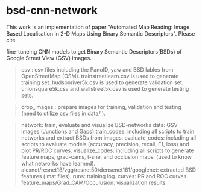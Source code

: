 # bsd-cnn-network
This work is an implementation of paper "Automated Map Reading: Image Based Localisation in 2-D Maps Using Binary Semantic Descriptors". 
Please cite 


fine-tuneing CNN models to get Binary Semantic Descriptors(BSDs) of Google Street View (GSV) images.
> csv : csv files including the PanoID, yaw and BSD lables from OpenStreetMap (OSM).
trainstreetlearn.csv is used to generate training set.
hudsonriver5k.csv is used to generate validation set.
unionsquare5k.csv and wallstreet5k.csv is used to generate testing sets.

> crop_images : prepare images for training, validation and testing (need to utilize csv files in data/ ).

> network: train, evaluate and visualize BSD-networks 
data: GSV images (Junctions and Gaps)
train_codes: including all scripts to train networks and extract BSDs from images.
evaluate_codes: including all scripts to evaluate models (accuracy, precision, recall, F1, loss) and plot PR/ROC curves.
visualize_codes: including all scripts to generate feature maps, grad-cams, t-sne, and occlusion maps. (used to know what networks have learned).
alexnet/resnet18/vgg/resnet50/densenet161/googlenet: extracted BSD features (.mat files).
runs: training log.
curves: PR and ROC curves.
feature_maps/Grad_CAM/Occulusion: visualization results.
